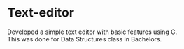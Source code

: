 # Text-editor
Developed a simple text editor with basic features using C.
<br>
This was done for Data Structures class in Bachelors. 
